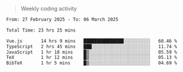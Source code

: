 > Weekly coding activity
<!--START_SECTION:waka-->

```txt
From: 27 February 2025 - To: 06 March 2025

Total Time: 23 hrs 25 mins

Vue.js       14 hrs 9 mins   ███████████████░░░░░░░░░░   60.46 %
TypeScript   2 hrs 45 mins   ███░░░░░░░░░░░░░░░░░░░░░░   11.74 %
JavaScript   1 hr 18 mins    █▒░░░░░░░░░░░░░░░░░░░░░░░   05.59 %
TeX          1 hr 12 mins    █▒░░░░░░░░░░░░░░░░░░░░░░░   05.13 %
BibTeX       1 hr 5 mins     █▒░░░░░░░░░░░░░░░░░░░░░░░   04.69 %
```

<!--END_SECTION:waka-->
